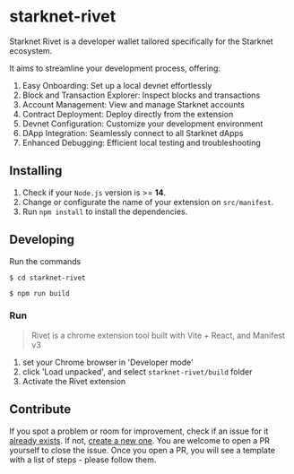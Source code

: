 # starknet-rivet

Starknet Rivet is a developer wallet tailored specifically for the Starknet ecosystem. 

It aims to streamline your development process, offering:

1. Easy Onboarding: Set up a local devnet effortlessly
2. Block and Transaction Explorer: Inspect blocks and transactions
3. Account Management: View and manage Starknet accounts
4. Contract Deployment: Deploy directly from the extension
5. Devnet Configuration: Customize your development environment
6. DApp Integration: Seamlessly connect to all Starknet dApps
7. Enhanced Debugging: Efficient local testing and troubleshooting

## Installing

1. Check if your `Node.js` version is >= **14**.
2. Change or configurate the name of your extension on `src/manifest`.
3. Run `npm install` to install the dependencies.

## Developing

Run the commands

```shell
$ cd starknet-rivet

$ npm run build
```

### Run

> Rivet is a chrome extension tool built with Vite + React, and Manifest v3

1. set your Chrome browser in 'Developer mode'
2. click 'Load unpacked', and select `starknet-rivet/build` folder
3. Activate the Rivet extension

## Contribute

If you spot a problem or room for improvement, check if an issue for it [already exists](https://github.com/0xSpaceShard/starknet-rivet/issues). If not, [create a new one](https://github.com/0xSpaceShard/starknet-rivet/issues/new). You are welcome to open a PR yourself to close the issue. Once you open a PR, you will see a template with a list of steps - please follow them.
